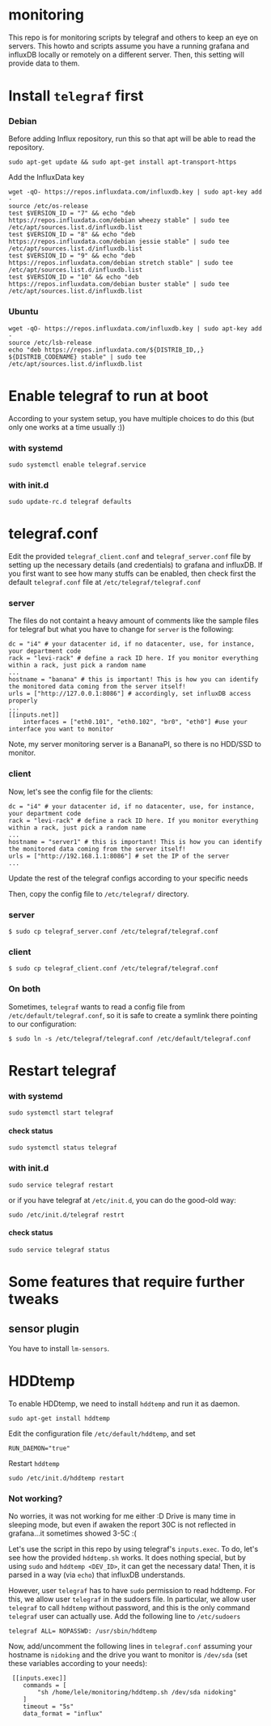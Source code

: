 # monitoring
This repo is for monitoring scripts by telegraf and others to keep an eye on servers.
This howto and scripts assume you have a running grafana and influxDB locally or remotely on a different server.
Then, this setting will provide data to them.


# Install `telegraf` first
### Debian
Before adding Influx repository, run this so that apt will be able to read the repository.
```
sudo apt-get update && sudo apt-get install apt-transport-https
```

Add the InfluxData key
```
wget -qO- https://repos.influxdata.com/influxdb.key | sudo apt-key add -
source /etc/os-release
test $VERSION_ID = "7" && echo "deb https://repos.influxdata.com/debian wheezy stable" | sudo tee /etc/apt/sources.list.d/influxdb.list
test $VERSION_ID = "8" && echo "deb https://repos.influxdata.com/debian jessie stable" | sudo tee /etc/apt/sources.list.d/influxdb.list
test $VERSION_ID = "9" && echo "deb https://repos.influxdata.com/debian stretch stable" | sudo tee /etc/apt/sources.list.d/influxdb.list
test $VERSION_ID = "10" && echo "deb https://repos.influxdata.com/debian buster stable" | sudo tee /etc/apt/sources.list.d/influxdb.list
```

### Ubuntu
```
wget -qO- https://repos.influxdata.com/influxdb.key | sudo apt-key add -
source /etc/lsb-release
echo "deb https://repos.influxdata.com/${DISTRIB_ID,,} ${DISTRIB_CODENAME} stable" | sudo tee /etc/apt/sources.list.d/influxdb.list
```

# Enable telegraf to run at boot
According to your system setup, you have multiple choices to do this (but only one works at a time usually :))
### with systemd
```
sudo systemctl enable telegraf.service
```
### with init.d
```
sudo update-rc.d telegraf defaults
```



# telegraf.conf
Edit the provided `telegraf_client.conf` and `telegraf_server.conf` file by setting up the necessary details (and credentials) to grafana and influxDB. 
If you first want to see how many stuffs can be enabled, then check first the default `telegraf.conf` file at `/etc/telegraf/telegraf.conf`

### server
The files do not containt a heavy amount of comments like the sample files for telegraf but what you have to change for `server` is the following:

```
dc = "i4" # your datacenter id, if no datacenter, use, for instance, your department code
rack = "levi-rack" # define a rack ID here. If you monitor everything within a rack, just pick a random name
...
hostname = "banana" # this is important! This is how you can identify the monitored data coming from the server itself!
urls = ["http://127.0.0.1:8086"] # accordingly, set influxDB access properly
...
[[inputs.net]]
    interfaces = ["eth0.101", "eth0.102", "br0", "eth0"] #use your interface you want to monitor

```
Note, my server monitoring server is a BananaPI, so there is no HDD/SSD to monitor.


### client
Now, let's see the config file for the clients:
```
dc = "i4" # your datacenter id, if no datacenter, use, for instance, your department code
rack = "levi-rack" # define a rack ID here. If you monitor everything within a rack, just pick a random name
...
hostname = "server1" # this is important! This is how you can identify the monitored data coming from the server itself!
urls = ["http://192.168.1.1:8086"] # set the IP of the server
...
```
Update the rest of the telegraf configs according to your specific needs

Then, copy the config file to `/etc/telegraf/` directory.
### server
```
$ sudo cp telegraf_server.conf /etc/telegraf/telegraf.conf
```
### client
```
$ sudo cp telegraf_client.conf /etc/telegraf/telegraf.conf
```
### On both
Sometimes, `telegraf` wants to read a config file from `/etc/default/telegraf.conf`, so it is safe to create a symlink there pointing to our configuration:
```
$ sudo ln -s /etc/telegraf/telegraf.conf /etc/default/telegraf.conf
```



# Restart telegraf
### with systemd
```
sudo systemctl start telegraf
```
#### check status
```
sudo systemctl status telegraf
```

### with init.d
```
sudo service telegraf restart
```

or if you have telegraf at `/etc/init.d`, you can do the good-old way:

```
sudo /etc/init.d/telegraf restrt
```
#### check status
```
sudo service telegraf status
```

# Some features that require further tweaks
## sensor plugin
You have to install `lm-sensors`.

# HDDtemp
To enable HDDtemp, we need to install `hddtemp` and run it as daemon.
```
sudo apt-get install hddtemp
```
Edit the configuration file `/etc/default/hddtemp`, and set 
```
RUN_DAEMON="true"
```

Restart `hddtemp`
```
sudo /etc/init.d/hddtemp restart
```
### Not working?
No worries, it was not working for me either :D 
Drive is many time in sleeping mode, but even if awaken the report 30C is not reflected in grafana...it sometimes showed 3-5C :(

Let's use the script in this repo by using telegraf's `inputs.exec`.
To do, let's see how the provided `hddtemp.sh` works.
It does nothing special, but by using `sudo` and `hddtemp <DEV_ID>`, it can get the necessary data!
Then, it is parsed in a way (via `echo`) that influxDB understands.

However, user `telegraf` has to have `sudo` permission to read hddtemp. For this, we allow user `telegraf` in the sudoers file.
In particular, we allow user `telegraf` to call `hddtemp` without password, and this is the only command `telegraf` user can actually use.
Add the following line to `/etc/sudoers`
```
telegraf ALL= NOPASSWD: /usr/sbin/hddtemp
```

Now, add/uncomment the following lines in `telegraf.conf` assuming your hostname is `nidoking` and the drive you want to monitor is `/dev/sda` (set these variables according to your needs):
```
 [[inputs.exec]]
    commands = [
        "sh /home/lele/monitoring/hddtemp.sh /dev/sda nidoking"
    ]
    timeout = "5s"
    data_format = "influx"

```
